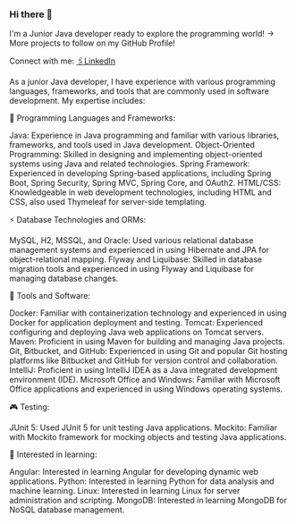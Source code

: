 ### Hi there 👋

I'm a Junior Java developer ready to explore the programming world! 
-> More projects to follow on my GitHub Profile!

Connect with me: [🖇LinkedIn](https://www.linkedin.com/in/andreea-lucretia-lupascu-7780a51ab/)


As a junior Java developer, I have experience with various programming languages, frameworks, and tools that are commonly used in software development. My expertise includes:

🌱 Programming Languages and Frameworks:

Java: Experience in Java programming and familiar with various libraries, frameworks, and tools used in Java development.
Object-Oriented Programming: Skilled in designing and implementing object-oriented systems using Java and related technologies.
Spring Framework: Experienced in developing Spring-based applications, including Spring Boot, Spring Security, Spring MVC, Spring Core, and OAuth2.
HTML/CSS: Knowledgeable in web development technologies, including HTML and CSS, also used Thymeleaf for server-side templating.

⚡ Database Technologies and ORMs:

MySQL, H2, MSSQL, and Oracle: Used various relational database management systems and experienced in using Hibernate and JPA for object-relational mapping.
Flyway and Liquibase: Skilled in database migration tools and experienced in using Flyway and Liquibase for managing database changes.

 🎻 Tools and Software:

Docker: Familiar with containerization technology and experienced in using Docker for application deployment and testing.
Tomcat: Experienced configuring and deploying Java web applications on Tomcat servers.
Maven: Proficient in using Maven for building and managing Java projects.
Git, Bitbucket, and GitHub: Experienced in using Git and popular Git hosting platforms like Bitbucket and GitHub for version control and collaboration.
IntelliJ: Proficient in using IntelliJ IDEA as a Java integrated development environment (IDE).
Microsoft Office and Windows: Familiar with Microsoft Office applications and experienced in using Windows operating systems.

🎮 Testing:

JUnit 5: Used JUnit 5 for unit testing Java applications.
Mockito: Familiar with Mockito framework for mocking objects and testing Java applications.

🔭 Interested in learning:

Angular: Interested in learning Angular for developing dynamic web applications.
Python: Interested in learning Python for data analysis and machine learning.
Linux: Interested in learning Linux for server administration and scripting.
MongoDB: Interested in learning MongoDB for NoSQL database management.

